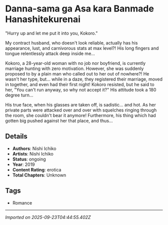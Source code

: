 # Danna-sama ga Asa kara Banmade Hanashitekurenai

"Hurry up and let me put it into you, Kokoro."

My contract husband, who doesn't look reliable, actually has his appearance, lust, and carnivorous stats at max level?! His long fingers and tongue relentlessly attack deep inside me…

Kokoro, a 28-year-old woman with no job nor boyfriend, is currently marriage hunting with zero motivation. However, she was suddenly proposed to by a plain man who called out to her out of nowhere?! He wasn't her type, but… while in a daze, they registered their marriage, moved in together, and even had their first night! Kokoro resisted, but he said to her, "You can't run anyway, so why not accept it?" His attitude took a 180 degree turn…

His true face, when his glasses are taken off, is sadistic… and hot. As her private parts were attacked over and over with squelches ringing through the room, she couldn't bear it anymore! Furthermore, his thing which had gotten big pushed against her that place, and thus…

## Details
- **Authors**: Nishi Ichiko
- **Artists**: Nishi Ichiko
- **Status**: ongoing
- **Year**: 2019
- **Content Rating**: erotica
- **Total Chapters**: Unknown

## Tags
- Romance

---
*Imported on 2025-09-23T04:44:55.402Z*
